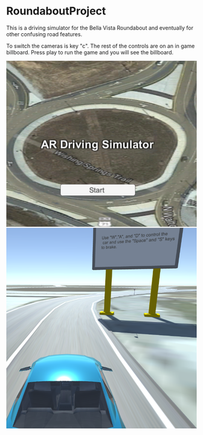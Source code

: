 # RoundaboutProject
This is a driving simulator for the Bella Vista Roundabout and eventually for other confusing road features. 

To switch the cameras is key "c". The rest of the controls are on an in game billboard. Press play to run the game and you will see the billboard.

<img src="/StartMenu.PNG" alt="">
<img src="/BillboardCar.PNG" alt="">

